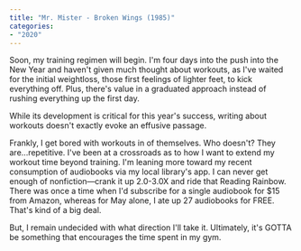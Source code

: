```yaml
---
title: "Mr. Mister - Broken Wings (1985)"
categories:
- "2020"
---
```

Soon, my training regimen will begin. I'm four days into the push into the New Year and haven't given much thought about workouts, as I've waited for the initial weightloss, those first feelings of lighter feet, to kick everything off. Plus, there's value in a graduated approach instead of rushing everything up the first day.

While its development is critical for this year's success, writing about workouts doesn't exactly evoke an effusive passage.

Frankly, I get bored with workouts in of themselves. Who doesn't? They are...repetitive. I've been at a crossroads as to how I want to extend my workout time beyond training. I'm leaning more toward my recent consumption of audiobooks via my local library's app. I can never get enough of nonfiction—crank it up 2.0-3.0X and ride that Reading Rainbow. There was once a time when I'd subscribe for a single audiobook for $15 from Amazon, whereas for May alone, I ate up 27 audiobooks for FREE. That's kind of a big deal.

But, I remain undecided with what direction I'll take it. Ultimately, it's GOTTA be something that encourages the time spent in my gym.
